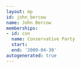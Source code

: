 ```yaml
---
layout: mp
id: john_bercow
name: John Bercow
memberships:
- id: con
  name: Conservative Party
  start: 
  end: '2009-04-30'
autogenerated: true
---
```

